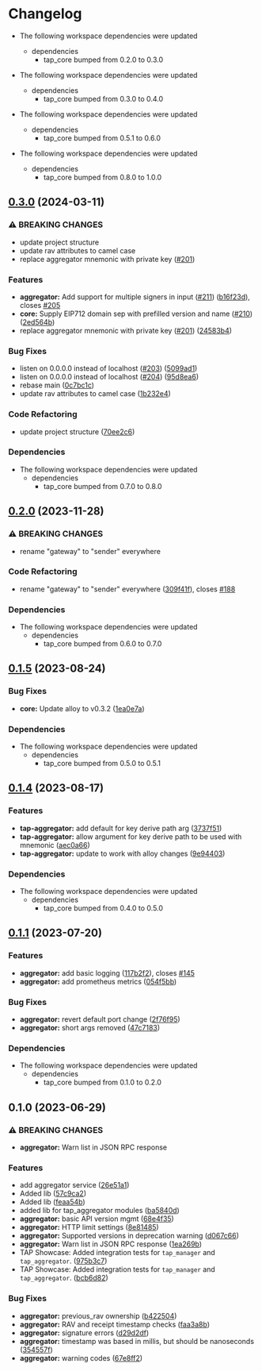 # Changelog

* The following workspace dependencies were updated
  * dependencies
    * tap_core bumped from 0.2.0 to 0.3.0

* The following workspace dependencies were updated
  * dependencies
    * tap_core bumped from 0.3.0 to 0.4.0

* The following workspace dependencies were updated
  * dependencies
    * tap_core bumped from 0.5.1 to 0.6.0

* The following workspace dependencies were updated
  * dependencies
    * tap_core bumped from 0.8.0 to 1.0.0

## [0.3.0](https://github.com/semiotic-ai/timeline-aggregation-protocol/compare/tap_aggregator-v0.2.0...tap_aggregator-v0.3.0) (2024-03-11)


### ⚠ BREAKING CHANGES

* update project structure
* update rav attributes to camel case
* replace aggregator mnemonic with private key ([#201](https://github.com/semiotic-ai/timeline-aggregation-protocol/issues/201))

### Features

* **aggregator:** Add support for multiple signers in input ([#211](https://github.com/semiotic-ai/timeline-aggregation-protocol/issues/211)) ([b16f23d](https://github.com/semiotic-ai/timeline-aggregation-protocol/commit/b16f23d5481de65658b08544c083e2849821370e)), closes [#205](https://github.com/semiotic-ai/timeline-aggregation-protocol/issues/205)
* **core:** Supply EIP712 domain sep with prefilled version and name ([#210](https://github.com/semiotic-ai/timeline-aggregation-protocol/issues/210)) ([2ed564b](https://github.com/semiotic-ai/timeline-aggregation-protocol/commit/2ed564b9581c4eff2364fdc490f0f8d0022a6982))
* replace aggregator mnemonic with private key ([#201](https://github.com/semiotic-ai/timeline-aggregation-protocol/issues/201)) ([24583b4](https://github.com/semiotic-ai/timeline-aggregation-protocol/commit/24583b468a08527f7add79c71da0c5d56ab760c9))


### Bug Fixes

* listen on 0.0.0.0 instead of localhost ([#203](https://github.com/semiotic-ai/timeline-aggregation-protocol/issues/203)) ([5099ad1](https://github.com/semiotic-ai/timeline-aggregation-protocol/commit/5099ad166dda203cb9938c1fa417cf86d2215667))
* listen on 0.0.0.0 instead of localhost ([#204](https://github.com/semiotic-ai/timeline-aggregation-protocol/issues/204)) ([95d8ea6](https://github.com/semiotic-ai/timeline-aggregation-protocol/commit/95d8ea6bcd0e22e15dc8a2fee29c9b64abda978b))
* rebase main ([0c7bc1c](https://github.com/semiotic-ai/timeline-aggregation-protocol/commit/0c7bc1c9cebbb8dfad1c83067a1457380009925f))
* update rav attributes to camel case ([1b232e4](https://github.com/semiotic-ai/timeline-aggregation-protocol/commit/1b232e4de230dc4922937fea2b489c7409ca2408))


### Code Refactoring

* update project structure ([70ee2c6](https://github.com/semiotic-ai/timeline-aggregation-protocol/commit/70ee2c67125653c25f479ee5f11e7c7e555078b7))


### Dependencies

* The following workspace dependencies were updated
  * dependencies
    * tap_core bumped from 0.7.0 to 0.8.0

## [0.2.0](https://github.com/semiotic-ai/timeline-aggregation-protocol/compare/tap_aggregator-v0.1.6...tap_aggregator-v0.2.0) (2023-11-28)


### ⚠ BREAKING CHANGES

* rename "gateway" to "sender" everywhere

### Code Refactoring

* rename "gateway" to "sender" everywhere ([309f41f](https://github.com/semiotic-ai/timeline-aggregation-protocol/commit/309f41f879b51a1f2840ef0ed2552d7faa338b86)), closes [#188](https://github.com/semiotic-ai/timeline-aggregation-protocol/issues/188)


### Dependencies

* The following workspace dependencies were updated
  * dependencies
    * tap_core bumped from 0.6.0 to 0.7.0

## [0.1.5](https://github.com/semiotic-ai/timeline-aggregation-protocol/compare/tap_aggregator-v0.1.4...tap_aggregator-v0.1.5) (2023-08-24)


### Bug Fixes

* **core:** Update alloy to v0.3.2 ([1ea0e7a](https://github.com/semiotic-ai/timeline-aggregation-protocol/commit/1ea0e7a7617ec9c9b65c2a1ea0813cb2c2042882))


### Dependencies

* The following workspace dependencies were updated
  * dependencies
    * tap_core bumped from 0.5.0 to 0.5.1

## [0.1.4](https://github.com/semiotic-ai/timeline-aggregation-protocol/compare/tap_aggregator-v0.1.3...tap_aggregator-v0.1.4) (2023-08-17)


### Features

* **tap-aggregator:** add default for key derive path arg ([3737f51](https://github.com/semiotic-ai/timeline-aggregation-protocol/commit/3737f51d5235981c868995e4d5b6798917341123))
* **tap-aggregator:** allow argument for key derive path to be used with mnemonic ([aec0a66](https://github.com/semiotic-ai/timeline-aggregation-protocol/commit/aec0a6628fff813e017c2e30d25530f81038dcd7))
* **tap-aggregator:** update to work with alloy changes ([9e94403](https://github.com/semiotic-ai/timeline-aggregation-protocol/commit/9e9440354ae73cd3491e72552ebc1877c3313509))


### Dependencies

* The following workspace dependencies were updated
  * dependencies
    * tap_core bumped from 0.4.0 to 0.5.0

## [0.1.1](https://github.com/semiotic-ai/timeline-aggregation-protocol/compare/tap_aggregator-v0.1.0...tap_aggregator-v0.1.1) (2023-07-20)


### Features

* **aggregator:** add basic logging ([117b2f2](https://github.com/semiotic-ai/timeline-aggregation-protocol/commit/117b2f245f3d967cdc518c9435822a3f1fefdbd6)), closes [#145](https://github.com/semiotic-ai/timeline-aggregation-protocol/issues/145)
* **aggregator:** add prometheus metrics ([054f5bb](https://github.com/semiotic-ai/timeline-aggregation-protocol/commit/054f5bb415ad44501ebb3afe8ea31492ed88a130))


### Bug Fixes

* **aggregator:** revert default port change ([2f76f95](https://github.com/semiotic-ai/timeline-aggregation-protocol/commit/2f76f959e7576f32c4052dca94bf6e21a2f7f9eb))
* **aggregator:** short args removed ([47c7183](https://github.com/semiotic-ai/timeline-aggregation-protocol/commit/47c7183d922198b84e09e669cf5a86ed4f3581e2))


### Dependencies

* The following workspace dependencies were updated
  * dependencies
    * tap_core bumped from 0.1.0 to 0.2.0

## 0.1.0 (2023-06-29)


### ⚠ BREAKING CHANGES

* **aggregator:** Warn list in JSON RPC response

### Features

* add aggregator service ([26e51a1](https://github.com/semiotic-ai/timeline-aggregation-protocol/commit/26e51a1d68fe51ae8c12c802f968d5bf2bcf5ca3))
* Added lib ([57c9ca2](https://github.com/semiotic-ai/timeline-aggregation-protocol/commit/57c9ca29d7c111e41fd1f5c7c776684aeeb03c26))
* Added lib ([feaa54b](https://github.com/semiotic-ai/timeline-aggregation-protocol/commit/feaa54b082f308abbf9f34060b14e2d535293885))
* added lib for tap_aggregator modules ([ba5840d](https://github.com/semiotic-ai/timeline-aggregation-protocol/commit/ba5840d85bc567c4dcc01201bf8107b9936cbcd3))
* **aggregator:** basic API version mgmt ([68e4f35](https://github.com/semiotic-ai/timeline-aggregation-protocol/commit/68e4f352a98fcc8bd9da8b31944a6d8f73433b54))
* **aggregator:** HTTP limit settings ([8e81485](https://github.com/semiotic-ai/timeline-aggregation-protocol/commit/8e814854a9f45096c30e130d39304ad7ded49c65))
* **aggregator:** Supported versions in deprecation warning ([d067c66](https://github.com/semiotic-ai/timeline-aggregation-protocol/commit/d067c66d0d51f4539333f98ae19632317d497f58))
* **aggregator:** Warn list in JSON RPC response ([1ea269b](https://github.com/semiotic-ai/timeline-aggregation-protocol/commit/1ea269b49fe106363a222204994c5e23f065d19e))
* TAP Showcase: Added integration tests for `tap_manager` and `tap_aggregator`. ([975b3c7](https://github.com/semiotic-ai/timeline-aggregation-protocol/commit/975b3c746b91c0cfe7a0dfc8a3361401bc70db28))
* TAP Showcase: Added integration tests for `tap_manager` and `tap_aggregator`. ([bcb6d82](https://github.com/semiotic-ai/timeline-aggregation-protocol/commit/bcb6d820a0f257c61ad83cf739726c2646885ce9))


### Bug Fixes

* **aggregator:** previous_rav ownership ([b422504](https://github.com/semiotic-ai/timeline-aggregation-protocol/commit/b42250476f01dcc70941544bce51ab9c57e763f0))
* **aggregator:** RAV and receipt timestamp checks ([faa3a8b](https://github.com/semiotic-ai/timeline-aggregation-protocol/commit/faa3a8b62aea95947a39b5c8a6799199fd8f88e8))
* **aggregator:** signature errors ([d29d2df](https://github.com/semiotic-ai/timeline-aggregation-protocol/commit/d29d2df4fce07c9646d77297c689c91304a35d79))
* **aggregator:** timestamp was based in millis, but should be nanoseconds ([354557f](https://github.com/semiotic-ai/timeline-aggregation-protocol/commit/354557ff9633f3ba0af34dc7a004f52f7e49862c))
* **aggregator:** warning codes ([67e8ff2](https://github.com/semiotic-ai/timeline-aggregation-protocol/commit/67e8ff2b797e1efcf5d03d1452d055855b784d50))
